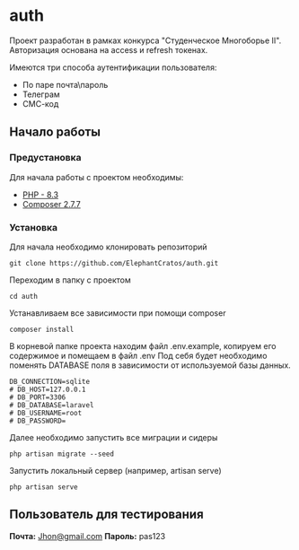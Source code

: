 
# auth
Проект разработан в рамках конкурса "Студенческое Многоборье II". 
Авторизация основана на access и refresh токенах.

Имеются три способа аутентификации пользователя:
 - По паре почта\пароль
 - Телеграм
 - СМС-код

## Начало работы



### Предустановка


Для начала работы с проектом необходимы:

-   [PHP - 8.3 ](https://www.php.net/docs.php) 
-  [Composer 2.7.7](https://getcomposer.org/doc/)  


### Установка


Для начала необходимо клонировать репозиторий
```
git clone https://github.com/ElephantCratos/auth.git
```

Переходим в папку с проектом
```
cd auth
```
Устанавливаем все зависимости при помощи composer

```
composer install
```
В корневой папке проекта находим файл .env.example, копируем его содержимое и помещаем в файл .env
Под себя будет необходимо поменять DATABASE поля в зависимости от используемой базы данных.
```
DB_CONNECTION=sqlite
# DB_HOST=127.0.0.1
# DB_PORT=3306
# DB_DATABASE=laravel
# DB_USERNAME=root
# DB_PASSWORD=
```
Далее необходимо запустить все миграции и сидеры
```
php artisan migrate --seed
```

Запустить локальный сервер  (например, artisan serve)
```
php artisan serve 
```

## Пользователь для тестирования
**Почта:** Jhon@gmail.com
**Пароль:** pas123





